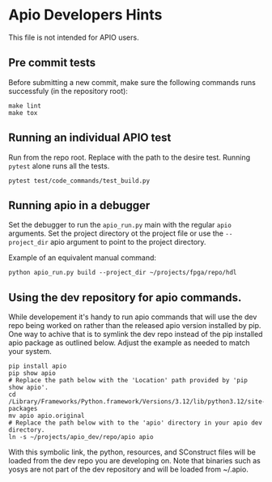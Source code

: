 # Apio Developers Hints

This file is not intended for APIO users.

## Pre commit tests
Before submitting a new commit, make sure the following commands runs successfuly (in the repository root):

```shell
make lint
make tox
```

## Running an individual APIO test

Run from the repo root. Replace with the path to the desire test. Running ``pytest`` alone runs all the tests.

```shell
pytest test/code_commands/test_build.py
```


## Running apio in a debugger

Set the debugger to run the ``apio_run.py`` main with the regular ``apio`` arguments. Set the project directory ot the project file or use the ``--project_dir`` apio argument to point to the project directory.

Example of an equivalent manual command:
```
python apio_run.py build --project_dir ~/projects/fpga/repo/hdl
```

## Using the dev repository for apio commands.

While developement it's handy to run apio commands that will use the dev repo being worked on rather than the released apio version installed by pip. One way to achive that is to symlink the dev repo instead of the pip installed apio package as outlined below. 
Adjust the example as needed to match your system.

```
pip install apio
pip show apio
# Replace the path below with the 'Location' path provided by 'pip show apio'.
cd /Library/Frameworks/Python.framework/Versions/3.12/lib/python3.12/site-packages
mv apio apio.original
# Replace the path below with to the 'apio' directory in your apio dev directory.
ln -s ~/projects/apio_dev/repo/apio apio
```

With this symbolic link, the python, resources, and SConstruct files will be loaded
from the dev repo you are developing on. Note that binaries such as yosys are not 
part of the dev repository and will be loaded from ~/.apio. 

